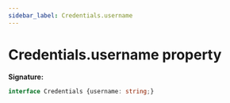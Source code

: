 ```yaml
---
sidebar_label: Credentials.username
---
```

# Credentials.username property

**Signature:**

```typescript
interface Credentials {username: string;}
```
